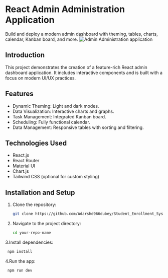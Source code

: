 # React Admin Administration Application

Build and deploy a modern admin dashboard with theming, tables, charts, calendar, Kanban board, and more.
![Admin Administration application](https://i.ibb.co/W6g39w3/image.png)

## Introduction

This project demonstrates the creation of a feature-rich React admin dashboard application. It includes interactive components and is built with a focus on modern UI/UX practices.

## Features

- Dynamic Theming: Light and dark modes.
- Data Visualization: Interactive charts and graphs.
- Task Management: Integrated Kanban board.
- Scheduling: Fully functional calendar.
- Data Management: Responsive tables with sorting and filtering.

## Technologies Used

- React.js
- React Router
- Material UI
- Chart.js
- Tailwind CSS (optional for custom styling)

## Installation and Setup

1. Clone the repository:
   ```bash
   git clone https://github.com/Adarshd966dubey/Student_Enrollment_System.git
   ```
2. Navigate to the project directory:
   ```bash
   cd your-repo-name   
3.Install dependencies:
  ```bash
   npm install
 ```
4.Run the app:
  ```bash
   npm run dev
  ```

